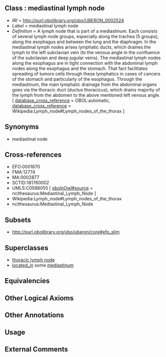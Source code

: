 
## Class : mediastinal lymph node

 * *IRI* = http://purl.obolibrary.org/obo/UBERON_0002524
 * *Label* = mediastinal lymph node
 * *Definition* = A lymph node that is part of a mediastinum. Each consists of several lymph node groups, especially along the trachea (5 groups), along the esophagus and between the lung and the diaphragm. In the mediastinal lymph nodes arises lymphatic ducts, which draines the lymph to the left subclavian vein (to the venous angle in the confluence of the subclavian and deep jugular veins). The mediastinal lymph nodes along the esophagus are in tight connection with the abdominal lymph nodes along the esophagus and the stomach. That fact facilitates spreading of tumors cells through these lymphatics in cases of cancers of the stomach and particularly of the esophagus. Through the mediastinum, the main lymphatic drainage from the abdominal organs goes via the thoracic duct (ductus thoracicus), which drains majority of the lymph from the abdomen to the above mentioned left venous angle. [ [database_cross_reference](../../ef/oboInOwl#hasDbXref.md) = OBOL:automatic, [database_cross_reference](../../ef/oboInOwl#hasDbXref.md) = Wikipedia:Lymph_node#Lymph_nodes_of_the_thorax ]

## Synonyms

 * mediastinal node

## Cross-references

 * EFO:0001670
 * FMA:12774
 * MA:0002877
 * SCTID:181760002
 * UMLS:C0588055 [ [oboInOwl#source](../../ce/oboInOwl#source.md) = ncithesaurus:Mediastinal_Lymph_Node ]
 * Wikipedia:Lymph_node#Lymph_nodes_of_the_thorax
 * ncithesaurus:Mediastinal_Lymph_Node

## Subsets

 * http://purl.obolibrary.org/obo/uberon/core#efo_slim

## Superclasses

 * [thoracic lymph node](../../UBERON/44/UBERON_0007644.md)
 * [located_in](../../RO/25/RO_0001025.md) some [mediastinum](../../UBERON/28/UBERON_0003728.md)

## Equivalencies


## Other Logical Axioms


## Other Annotations


## Usage


## External Comments

